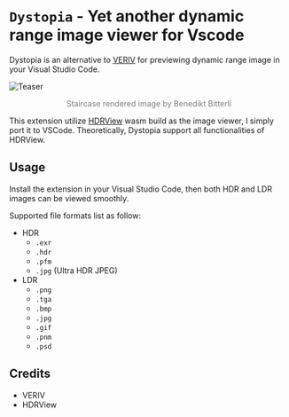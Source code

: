 # `Dystopia` - Yet another dynamic range image viewer for Vscode

Dystopia is an alternative to [VERIV](https://github.com/mcrescas/veriv) for previewing dynamic range image in your Visual Studio Code.

![Teaser](https://github.com/Hyiker/dystopia/raw/master/images/teaser.png)

<p align="center" style="color:grey">Staircase rendered image by Benedikt Bitterli</p>

This extension utilize [HDRView](https://github.com/wkjarosz/hdrview) wasm build as the image viewer, I simply port it to VSCode. Theoretically, Dystopia support all functionalities of HDRView.

## Usage

Install the extension in your Visual Studio Code, then both HDR and LDR images can be viewed smoothly.

Supported file formats list as follow:

- HDR
  - `.exr`
  - `.hdr`
  - `.pfm`
  - `.jpg` (Ultra HDR JPEG)
- LDR
  - `.png`
  - `.tga`
  - `.bmp`
  - `.jpg`
  - `.gif`
  - `.pnm`
  - `.psd`

## Credits

- VERIV
- HDRView
